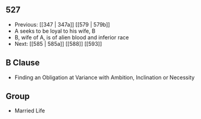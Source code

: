 ## 527
- Previous: [[347 | 347a]] [[579 | 579b]] 
- A seeks to be loyal to his wife, B
- B, wife of A, is of alien blood and inferior race
- Next: [[585 | 585a]] [[588]] [[593]] 

## B Clause
- Finding an Obligation at Variance with Ambition, Inclination or Necessity

## Group
- Married Life

